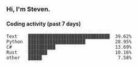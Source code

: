 ### Hi, I'm Steven.

#### Coding activity (past 7 days)
```
Text    ▓▓▓▓▓▓▓▓▓▓▓▓▓▓▓▓▓▓▓▓▓▓▓▓▓▓▓▓▓▓  39.62%
Python  ▓▓▓▓▓▓▓▓▓▓▓▓▓▓▓▓▓▓▓▓▓           28.95%
C#      ▓▓▓▓▓▓▓▓▓▓                      13.69%
Rust    ▓▓▓▓▓▓▓                         10.16%
other   ▓▓▓▓▓                            7.58%
```
